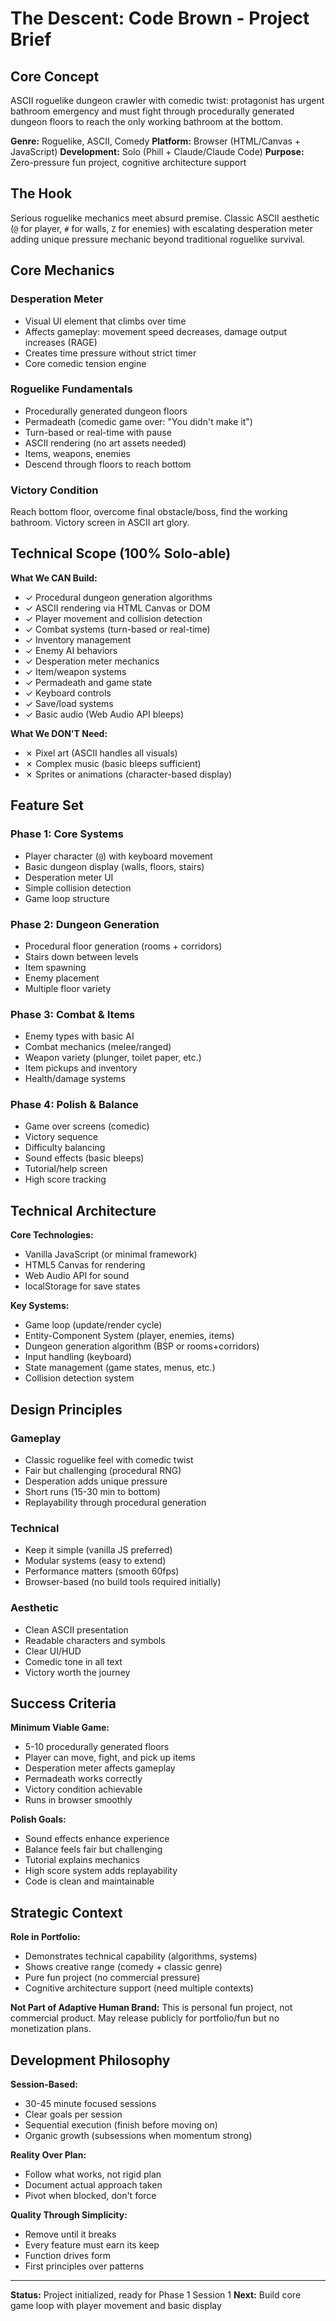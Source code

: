# The Descent: Code Brown - Project Brief

## Core Concept

ASCII roguelike dungeon crawler with comedic twist: protagonist has urgent bathroom emergency and must fight through procedurally generated dungeon floors to reach the only working bathroom at the bottom.

**Genre:** Roguelike, ASCII, Comedy
**Platform:** Browser (HTML/Canvas + JavaScript)
**Development:** Solo (Phill + Claude/Claude Code)
**Purpose:** Zero-pressure fun project, cognitive architecture support

## The Hook

Serious roguelike mechanics meet absurd premise. Classic ASCII aesthetic (`@` for player, `#` for walls, `Z` for enemies) with escalating desperation meter adding unique pressure mechanic beyond traditional roguelike survival.

## Core Mechanics

### Desperation Meter
- Visual UI element that climbs over time
- Affects gameplay: movement speed decreases, damage output increases (RAGE)
- Creates time pressure without strict timer
- Core comedic tension engine

### Roguelike Fundamentals
- Procedurally generated dungeon floors
- Permadeath (comedic game over: "You didn't make it")
- Turn-based or real-time with pause
- ASCII rendering (no art assets needed)
- Items, weapons, enemies
- Descend through floors to reach bottom

### Victory Condition
Reach bottom floor, overcome final obstacle/boss, find the working bathroom. Victory screen in ASCII art glory.

## Technical Scope (100% Solo-able)

**What We CAN Build:**
- ✓ Procedural dungeon generation algorithms
- ✓ ASCII rendering via HTML Canvas or DOM
- ✓ Player movement and collision detection
- ✓ Combat systems (turn-based or real-time)
- ✓ Inventory management
- ✓ Enemy AI behaviors
- ✓ Desperation meter mechanics
- ✓ Item/weapon systems
- ✓ Permadeath and game state
- ✓ Keyboard controls
- ✓ Save/load systems
- ✓ Basic audio (Web Audio API bleeps)

**What We DON'T Need:**
- ✗ Pixel art (ASCII handles all visuals)
- ✗ Complex music (basic bleeps sufficient)
- ✗ Sprites or animations (character-based display)

## Feature Set

### Phase 1: Core Systems
- Player character (`@`) with keyboard movement
- Basic dungeon display (walls, floors, stairs)
- Desperation meter UI
- Simple collision detection
- Game loop structure

### Phase 2: Dungeon Generation
- Procedural floor generation (rooms + corridors)
- Stairs down between levels
- Item spawning
- Enemy placement
- Multiple floor variety

### Phase 3: Combat & Items
- Enemy types with basic AI
- Combat mechanics (melee/ranged)
- Weapon variety (plunger, toilet paper, etc.)
- Item pickups and inventory
- Health/damage systems

### Phase 4: Polish & Balance
- Game over screens (comedic)
- Victory sequence
- Difficulty balancing
- Sound effects (basic bleeps)
- Tutorial/help screen
- High score tracking

## Technical Architecture

**Core Technologies:**
- Vanilla JavaScript (or minimal framework)
- HTML5 Canvas for rendering
- Web Audio API for sound
- localStorage for save states

**Key Systems:**
- Game loop (update/render cycle)
- Entity-Component System (player, enemies, items)
- Dungeon generation algorithm (BSP or rooms+corridors)
- Input handling (keyboard)
- State management (game states, menus, etc.)
- Collision detection system

## Design Principles

### Gameplay
- Classic roguelike feel with comedic twist
- Fair but challenging (procedural RNG)
- Desperation adds unique pressure
- Short runs (15-30 min to bottom)
- Replayability through procedural generation

### Technical
- Keep it simple (vanilla JS preferred)
- Modular systems (easy to extend)
- Performance matters (smooth 60fps)
- Browser-based (no build tools required initially)

### Aesthetic
- Clean ASCII presentation
- Readable characters and symbols
- Clear UI/HUD
- Comedic tone in all text
- Victory worth the journey

## Success Criteria

**Minimum Viable Game:**
- 5-10 procedurally generated floors
- Player can move, fight, and pick up items
- Desperation meter affects gameplay
- Permadeath works correctly
- Victory condition achievable
- Runs in browser smoothly

**Polish Goals:**
- Sound effects enhance experience
- Balance feels fair but challenging
- Tutorial explains mechanics
- High score system adds replayability
- Code is clean and maintainable

## Strategic Context

**Role in Portfolio:**
- Demonstrates technical capability (algorithms, systems)
- Shows creative range (comedy + classic genre)
- Pure fun project (no commercial pressure)
- Cognitive architecture support (need multiple contexts)

**Not Part of Adaptive Human Brand:**
This is personal fun project, not commercial product. May release publicly for portfolio/fun but no monetization plans.

## Development Philosophy

**Session-Based:**
- 30-45 minute focused sessions
- Clear goals per session
- Sequential execution (finish before moving on)
- Organic growth (subsessions when momentum strong)

**Reality Over Plan:**
- Follow what works, not rigid plan
- Document actual approach taken
- Pivot when blocked, don't force

**Quality Through Simplicity:**
- Remove until it breaks
- Every feature must earn its keep
- Function drives form
- First principles over patterns

---

**Status:** Project initialized, ready for Phase 1 Session 1
**Next:** Build core game loop with player movement and basic display
